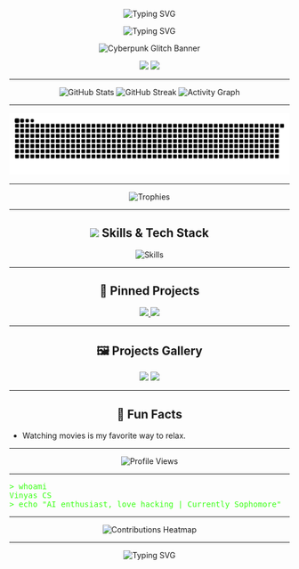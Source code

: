 <!-- ಹ್ಯಾಕರ್ ಮ್ಯಾಟ್ರಿಕ್ಸ್ ಮಾರ್ಕೀ -->
<p align="center">
  <img src="https://readme-typing-svg.demolab.com?font=Fira+Code&pause=1000&color=39FF14&center=true&vCenter=true&width=900&lines=%E0%B2%AE%E0%B3%8D%E0%B2%AF%E0%B2%BE%E0%B2%9F%E0%B3%8D%E0%B2%B0%E0%B2%BF%E0%B2%95%E0%B3%8D%E0%B2%B8%E0%B3%8D%E2%80%8C%E0%B2%97%E0%B3%86+%E0%B2%B8%E0%B3%8D%E0%B2%B5%E0%B2%BE%E0%B2%97%E0%B2%A4...;%E0%B2%A8%E0%B2%BE%E0%B2%A8%E0%B3%81+%E0%B2%B5%E0%B2%BF%E0%B2%A8%E0%B3%8D%E0%B2%AF%E0%B2%BE%E0%B2%B8%E0%B3%8D+%E0%B2%B8%E0%B2%BF.%E0%B2%8E%E0%B2%B8%E0%B3%8D;%E0%B2%95%E0%B3%83%E0%B2%A4%E0%B2%95+%E0%B2%AC%E0%B3%81%E0%B2%A6%E0%B3%8D%E0%B2%A7%E0%B2%BF%E0%B2%AE%E0%B2%A4%E0%B3%8D%E0%B2%A4%E0%B3%86+%E0%B2%86%E0%B2%B8%E0%B2%95%E0%B3%8D%E0%B2%A4%2C+%E0%B2%B9%E0%B3%8D%E0%B2%AF%E0%B2%BE%E0%B2%95%E0%B2%BF%E0%B2%82%E0%B2%97%E0%B3%8D+%E0%B2%87%E0%B2%B7%E0%B3%8D%E0%B2%9F%E0%B2%B5%E0%B2%BF%E0%B2%A6%E0%B3%86+%7C+%E0%B2%AA%E0%B3%8D%E0%B2%B0%E0%B2%B8%E0%B3%8D%E0%B2%A4%E0%B3%81%E0%B2%A4+%E0%B2%A6%E0%B3%8D%E0%B2%B5%E0%B2%BF%E0%B2%A4%E0%B3%80%E0%B2%AF+%E0%B2%B5%E0%B2%B0%E0%B3%8D%E0%B2%B7" alt="Typing SVG" />
</p>
<!-- Hacker Matrix Marquee -->
<p align="center">
  <img src="https://readme-typing-svg.demolab.com?font=Fira+Code&pause=1000&color=39FF14&center=true&vCenter=true&width=900&lines=Welcome+to+the+Matrix...;I+am+Vinyas+CS;AI+enthusiast%2C+love+hacking+%7C+Currently+Sophomore" alt="Typing SVG" />
</p>


<!-- Hero Banner (Cyberpunk/Matrix Vibe) -->
<p align="center">
  <img src="https://media2.giphy.com/media/v1.Y2lkPTc5MGI3NjExZzBjZW1xNGJiejFvdHpuaDlodmIxMzV0c3RkMTl6Z2xqaXV5MWVjeSZlcD12MV9pbnRlcm5hbF9naWZfYnlfaWQmY3Q9Zw/WoD6JZnwap6s8/giphy.gif" alt="Cyberpunk Glitch Banner" width="100%" height="200px" />
</p>





<!-- Interactive Badges -->
<p align="center">
  <a href="https://leetcode.com/u/Vinyas_cs"><img src="https://img.shields.io/badge/LeetCode-0A0A0A?style=for-the-badge&logo=leetcode&logoColor=39FF14" /></a>
  <a href="https://linkedin.com/in/vinyas-cs-011a11305"><img src="https://img.shields.io/badge/LinkedIn-0A0A0A?style=for-the-badge&logo=linkedin&logoColor=39FF14" /></a>
</p>

---

<!-- Animated GitHub Stats & Contribution Graphs -->
<p align="center">
  <img src="https://github-readme-stats.vercel.app/api?username=VinyasCS-007&show_icons=true&theme=radical&icon_color=39FF14&title_color=39FF14&text_color=39FF14&bg_color=0d1117" alt="GitHub Stats" />
  <img src="https://github-readme-streak-stats.herokuapp.com/?user=VinyasCS-007&theme=radical&background=0d1117&ring=39FF14&fire=39FF14&currStreakLabel=39FF14" alt="GitHub Streak" />
  <img src="https://github-readme-activity-graph.vercel.app/graph?username=VinyasCS-007&theme=react-dark&color=39FF14&line=39FF14&point=39FF14&area=true&hide_border=true" alt="Activity Graph" />
</p>

---

<!-- Snake GitHub Contributions -->
<p align="center">
  <img src="https://github.com/VinyasCS-007/VinyasCS-007/raw/output/github-snake.svg" alt="GitHub Contributions Snake" />
</p>



---

<!-- Trophies (Glassmorphism/Neon) -->
<p align="center">
  <img src="https://github-profile-trophy.vercel.app/?username=VinyasCS-007&theme=matrix&no-frame=true&title=Followers,Stars,Commit,PR,Issues&column=5&margin-w=15&margin-h=15" alt="Trophies" />
</p>

---

<!-- Animated Skills Grid -->
<h2 align="center"><img src="https://img.icons8.com/fluency/48/000000/source-code.png"/> Skills & Tech Stack</h2>
<p align="center">
  <img src="https://skillicons.dev/icons?i=python,c,cpp,java,react,mysql,matlab,adobepremierepro,unity,html,css,javascript&theme=dark" alt="Skills" />
</p>

---

<!-- Pinned Repos (Holographic Cards) -->
<h2 align="center">🚀 Pinned Projects</h2>
<p align="center">
  <a href="https://github.com/VinyasCS-007/WeatherReportApp_Using_JAVA">
    <img src="https://github-readme-stats.vercel.app/api/pin/?username=VinyasCS-007&repo=WeatherReportApp_Using_JAVA&theme=radical&bg_color=0d1117&title_color=39FF14&text_color=39FF14" />
  </a>
  <a href="https://github.com/VinyasCS-007/Satellite">
    <img src="https://github-readme-stats.vercel.app/api/pin/?username=VinyasCS-007&repo=Satellite&theme=radical&bg_color=0d1117&title_color=39FF14&text_color=39FF14" />
  </a>
</p>

---

<!-- Projects Gallery -->
<h2 align="center">🖼️ Projects Gallery</h2>
<p align="center">
  <img src="https://github.com/VinyasCS-007/WeatherReportApp_Using_JAVA/raw/main/demo.gif" width="250" />
  <img src="https://github.com/VinyasCS-007/Satellite/raw/main/demo.gif" width="250" />
</p>

---

<!-- Fun Facts Section -->
<h2 align="center">🤖 Fun Facts</h2>
<ul>
  <li>Watching movies is my favorite way to relax.</li>
</ul>

---

<!-- Visitors Counter -->
<p align="center">
  <img src="https://komarev.com/ghpvc/?username=VinyasCS-007&style=flat-square&color=39FF14" alt="Profile Views" />
</p>

---

<!-- Terminal Style About Me -->
<pre>
<span style="color:#39FF14;">&gt; whoami</span>
<span style="color:#39FF14;">Vinyas CS</span>
<span style="color:#39FF14;">&gt; echo "AI enthusiast, love hacking | Currently Sophomore"</span>
</pre>

---

<!-- Contributions Heatmap -->
<p align="center">
  <img src="https://github.com/VinyasCS-007/github-profile-views-counter/blob/master/svg/heatmap.svg" alt="Contributions Heatmap" />
</p>

---

<!-- Footer -->
<p align="center">
  <img src="https://readme-typing-svg.demolab.com?font=Fira+Code&pause=1000&color=39FF14&center=true&vCenter=true&width=900&lines=System+Ready...;Welcome+to+the+Future+of+Code" alt="Typing SVG" />
</p>
